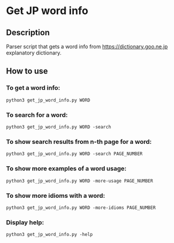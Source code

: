 # Get JP word info

## Description ##
Parser script that gets a word info from https://dictionary.goo.ne.jp explanatory dictionary.

## How to use ##
### To get a word info:
```
python3 get_jp_word_info.py WORD
```
### To search for a word:
```
python3 get_jp_word_info.py WORD -search
```
### To show search results from n-th page for a word:
```
python3 get_jp_word_info.py WORD -search PAGE_NUMBER
```
### To show more examples of a word usage:
```
python3 get_jp_word_info.py WORD -more-usage PAGE_NUMBER
```
### To show more idioms with a word:
```
python3 get_jp_word_info.py WORD -more-idioms PAGE_NUMBER
```
### Display help:
```
python3 get_jp_word_info.py -help
```
